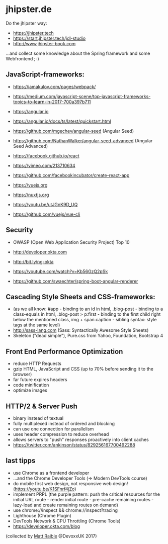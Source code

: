 # jhipster.de

Do the jhipster way:
- https://jhipster.tech
- https://start.jhipster.tech/jdl-studio
- http://www.jhipster-book.com

...and collect some knowledge about the Spring framework and some Webfrontend ;-)

## JavaScript-frameworks:

- https://iamakulov.com/pages/webpack/
- https://medium.com/javascript-scene/top-javascript-frameworks-topics-to-learn-in-2017-700a397b711

- https://angular.io
- https://angular.io/docs/ts/latest/quickstart.html
- https://github.com/mgechev/angular-seed (Angular Seed)
- https://github.com/NathanWalker/angular-seed-advanced (Angular Seed Advanced)

- https://facebook.github.io/react
- https://vimeo.com/213710634
- https://github.com/facebookincubator/create-react-app

- https://vuejs.org
- https://nuxtjs.org
- https://youtu.be/utJGnK9D_UQ
- https://github.com/vuejs/vue-cli

## Security

- OWASP (Open Web Application Security Project) Top 10
- http://developer.okta.com
- http://bit.ly/ng-okta
- https://youtube.com/watch?v=Kb56GzQ2pSk

- https://github.com/swaechter/spring-boot-angular-renderer

## Cascading Style Sheets and CSS-frameworks:

- (as we all know: #app - binding to an id in html, .blog-post - binding to a class-equals in html, .blog-post > p:first - binding to the first child right below the mentioned class,
img + span.caption - sibling syntax: style tags at the same level)
- http://sass-lang.com (Sass: Syntactically Awesome Style Sheets)
- Skeleton ("dead simple"), Pure.css from Yahoo, Foundation, Bootstrap 4

## Front End Performance Optimization

- reduce HTTP Requests
- gzip HTML, JavaScript and CSS (up to 70% before sending it to the browser)
- far future expires headers
- code minification
- optimize images

## HTTP/2 & Server Push

- binary instead of textual
- fully multiplexed instead of ordered and blocking
- can use one connection for parallelism
- uses header compression to reduce overhead
- allows servers to "push" responses proactively into client caches
- https://twitter.com/ankinson/status/829256167700492288

## last tipps
- use Chrome as a frontend developer
- ...and the Chrome Developer Tools (=> Modern DevTools course)
- do mobile first web design, not responsive web design! (https://youtu.be/K1SFnrf4jZo)
- implement PRPL (the purple pattern: push the critical resources for the initial URL route - render initial route - pre-cache remaining routes - lazy-load and create remaining routes on demand)
- use chrome://inspect && chrome://inspect?tracing
- Lighthouse (Chrome Plugin)
- DevTools Network & CPU Throttling (Chrome Tools)
- https://developer.okta.com/blog

(collected by [Matt Raible](https://github.com/mraible) @DevoxxUK 2017)
